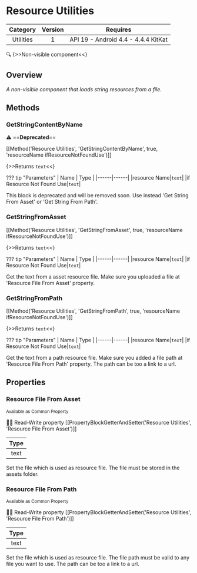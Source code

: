 # Resource Utilities

| Category | Version | Requires |
|:--------:|:-------:|:--------:|
|Utilities|1|API 19 - Android 4.4 - 4.4.4 KitKat|

:mag: {>>Non-visible component<<}

## Overview

_A non-visible component that loads string resources from a file._

## Methods

### GetStringContentByName

:warning: ==**Deprecated**==

[[Method('Resource Utilities', 'GetStringContentByName', true, 'resourceName ifResourceNotFoundUse')]]

{>>Returns `text`<<}

??? tip "Parameters"
    | Name | Type |
    |------|------|
    |resource Name|`text`|
    |if Resource Not Found Use|`text`|


This block is deprecated and will be removed soon. Use instead 'Get String From Asset' or 'Get String From Path'.

### GetStringFromAsset

[[Method('Resource Utilities', 'GetStringFromAsset', true, 'resourceName ifResourceNotFoundUse')]]

{>>Returns `text`<<}

??? tip "Parameters"
    | Name | Type |
    |------|------|
    |resource Name|`text`|
    |if Resource Not Found Use|`text`|


Get the text from a asset resource file. Make sure you uploaded a file at 'Resource File From Asset' property.

### GetStringFromPath

[[Method('Resource Utilities', 'GetStringFromPath', true, 'resourceName ifResourceNotFoundUse')]]

{>>Returns `text`<<}

??? tip "Parameters"
    | Name | Type |
    |------|------|
    |resource Name|`text`|
    |if Resource Not Found Use|`text`|


Get the text from a path resource file. Make sure you added a file path at 'Resource File From Path' property. The path can be too a link to a url.

## Properties

### Resource File From Asset

<small>Available as Common Property</small>

:eyes::pencil: Read-Write property
[[PropertyBlockGetterAndSetter('Resource Utilities', 'Resource File From Asset')]]

| Type |
|:----:|
|text|

Set the file which is used as resource file. The file must be stored in the assets folder.

### Resource File From Path

<small>Available as Common Property</small>

:eyes::pencil: Read-Write property
[[PropertyBlockGetterAndSetter('Resource Utilities', 'Resource File From Path')]]

| Type |
|:----:|
|text|

Set the file which is used as resource file. The file path must be valid to any file you want to use. The path can be too a link to a url.